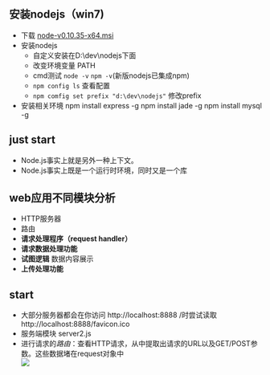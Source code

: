 ## 安装nodejs（win7)
- 下载	[node-v0.10.35-x64.msi](http://nodejs.org/download/)
- 安装nodejs
	* 自定义安装在D:\dev\nodejs下面
	* 改变环境变量 PATH
	* cmd测试 `node -v` `npm -v`(新版nodejs已集成npm)
	* `npm config ls` 查看配置
	* `npm comfig set prefix "d:\dev\nodejs"` 修改prefix
- 安装相关环境
	npm install express -g 
	npm install jade -g
	npm install mysql -g
## just start
- Node.js事实上就是另外一种上下文。
- Node.js事实上既是一个运行时环境，同时又是一个库
## web应用不同模块分析
- HTTP服务器
- 路由
- **请求处理程序（request handler）**
- **请求数据处理功能**
- **试图逻辑**	数据内容展示
- **上传处理功能**
## start
- 大部分服务器都会在你访问 http://localhost:8888 /时尝试读取 http://localhost:8888/favicon.ico
- 服务端模块	server2.js
- 进行请求的*路由*：查看HTTP请求，从中提取出请求的URL以及GET/POST参数。这些数据堵在request对象中  
![]("./img/url.jpg")